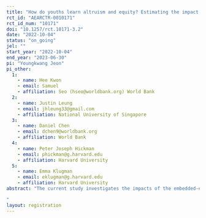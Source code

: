 ```yaml
---
title: "How do youths learn altruism and equity? Estimating the impact of embedded ethics in education on social preferences"
rct_id: "AEARCTR-0010171"
rct_id_num: "10171"
doi: "10.1257/rct.10171-3.2"
date: "2022-10-04"
status: "on_going"
jel: ""
start_year: "2022-10-04"
end_year: "2023-06-30"
pi: "Youngkwang Jeon"
pi_other:
  1:
    - name: Hee Kwon
    - email: Samuel
    - affiliation: Seo (hseo@worldbank.org) World Bank
  2:
    - name: Justin Leung
    - email: jhleung33@gmail.com
    - affiliation: National University of Singapore
  3:
    - name: Daniel Chen
    - email: dchen9@worldbank.org
    - affiliation: World Bank
  4:
    - name: Peter Joseph Hickman
    - email: phickman@g.harvard.edu
    - affiliation: Harvard University
  5:
    - name: Emma Klugman
    - email: eklugman@g.harvard.edu
    - affiliation: Harvard University
abstract: "The current study investigates the impacts of the embedded-ethics software coding education program with a sample of 200 students in Arusha Girls’ Secondary School in the United Republic of Tanzania. The study randomly assigns the sample into two treatment groups - one where students code interactions of virtual “Standard Nash” agents that only take account of the benefit to oneself, and another where the students code interactions of virtual “Altruistic-Equitable” agents that are interested in not only one’s own benefit but also others’ - and a control group for which no program activities are taken place. Through such random assignment to the intervention, this study plans to study the impact of the embedded-ethics digital education program on students’ i)  social preferences in altruism, equity, and inclusion, ii) psychosocial well-being, and iii) other auxiliary socioemotional-learning indicators, such as their interest in STEM (Science, Technology, Engineering, and Mathematics) fields and gender-based attitudes. 
"
layout: registration
---
```


